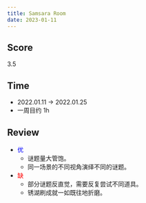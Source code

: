```yaml
---
title: Samsara Room
date: 2023-01-11
---
```


## Score
3.5

## Time
- 2022.01.11 -> 2022.01.25
- 一周目约 1h


## Review

- <font color=#0000FF>优</font>
    - 谜题量大管饱。
    - 同一场景的不同视角演绎不同的谜题。
- <font color=#FF0000>缺</font>
    - 部分谜题反直觉，需要反复尝试不同道具。
    - 锈湖刷成就一如既往地折磨。
